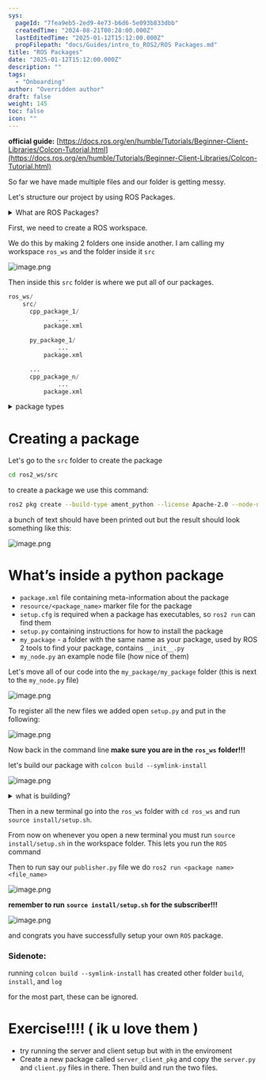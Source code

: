 ```yaml
---
sys:
  pageId: "7fea9eb5-2ed9-4e73-b6d6-5e093b833dbb"
  createdTime: "2024-08-21T00:28:00.000Z"
  lastEditedTime: "2025-01-12T15:12:00.000Z"
  propFilepath: "docs/Guides/intro_to_ROS2/ROS Packages.md"
title: "ROS Packages"
date: "2025-01-12T15:12:00.000Z"
description: ""
tags:
  - "Onboarding"
author: "Overridden author"
draft: false
weight: 145
toc: false
icon: ""
---
```


**official guide:** [https://docs.ros.org/en/humble/Tutorials/Beginner-Client-Libraries/Colcon-Tutorial.html](https://docs.ros.org/en/humble/Tutorials/Beginner-Client-Libraries/Colcon-Tutorial.html)

So far we have made multiple files and our folder is getting messy.

Let's structure our project by using ROS Packages.

<details>

<summary>What are ROS Packages?</summary>

ROS Packages are, as the name implies, packages of code that are highly sharable between ROS developers.

They consist of a folder, `package.xml` file, and source code

```python
      cpp_package_1/
		      ... imagine much code files here ..
          package.xml
```

</details>

First, we need to create a ROS workspace.

We do this by making 2 folders one inside another. I am calling my workspace `ros_ws` and the folder inside it `src`

![image.png](https://prod-files-secure.s3.us-west-2.amazonaws.com/d518164a-d88e-44d1-a4ee-3adb3bd8bce0/70706947-fd18-4537-a67b-e12946812d31/image.png?X-Amz-Algorithm=AWS4-HMAC-SHA256&X-Amz-Content-Sha256=UNSIGNED-PAYLOAD&X-Amz-Credential=ASIAZI2LB466YPPNQFLN%2F20250508%2Fus-west-2%2Fs3%2Faws4_request&X-Amz-Date=20250508T170809Z&X-Amz-Expires=3600&X-Amz-Security-Token=IQoJb3JpZ2luX2VjENH%2F%2F%2F%2F%2F%2F%2F%2F%2F%2FwEaCXVzLXdlc3QtMiJHMEUCIQDUQk10IWZMk%2BfAVzACEh7v2CS0nZrN2VJZN%2FKgR1kAxwIgLnH6xte4nQfRbODrd8%2Bu8Kg564IvEprpU2%2FXVycCX6Mq%2FwMIeRAAGgw2Mzc0MjMxODM4MDUiDFTeM6i2CAyEGBz%2FkCrcA6dJWfhYVNs0dS6nfCgDT8NEpmDJURsWZi5PiqnDQML0Svm1CORZEFQj%2FShelB6Fnr%2BXLxZAqR2b%2FV68O500Uz7O7%2BOobDeGox64Rtn9vcG0Q2HwMqKizuqok%2BDI9W1avPSHg4%2BeQmgGn9iB6PqyOvkPqT9X84iVaeoreGRWjHzvqP8efZm%2BSctN%2FRQ%2BnX1ASk2m11D1vz7dcaR4aAhI3wLh9cFmLIEnJqnfcyh%2BkQWcUW2aEyCBG55h50xcS5Ejuctrwu%2BczCUWlPxb40Suq4TIGKn32LoDNfCdzqMf%2F1MAboSlbUlM%2BLJDgjTizrg%2BQJ2CkMkxJ6ZpXsxue2svntFNNEseL%2BiGGHYEwLDM9gWyW8%2BaXn4VpqKQytXzNTK9lqaAa9BX7mkIPITpktlG%2FEnAIq07pLjkx0OymMPfC1UGkNIM9caiRAWKaCWZLSRCwF6z9GxXJZQSdZhqezt3CZ7eBexwUxLINcQ7JSz0%2FO9zNSnjXGCGprSMGwi0Jxa0lnXjQzLICQwDsocq%2FCXfFD7gHFQwruJkQwpal3ki0pC6LpyJEC%2B0n2kxIACetezjQ6WKQjLWSQnLADABP2XljYi9dIS%2FTkkmjY0O7acyUwneOmzgvod8lQba3YMaMO6z88AGOqUBoPeVj7mqOgo8Wt4WGF5FRtxFhsIVT%2Bc8%2Fi9hWuAB8W0CiBaBzWymxYy%2Fg5oqzx3R5NY4IFN4tc6z1vLu0nbusRfGc0vEivzJf3gBsFpWwd6JOYQ7cZNtAB0k4ni9PTmP6XHapH12NdSAxAChKp5i7n5d4HrGs8Fm6e8V1Yhtg9sx8xWKHVJ5lW388Nq%2Fem3TYa0RXZxEwqSx8uVlXyDJHuEqC%2BFd&X-Amz-Signature=da49e1009310038b61e67f37de094befaad93ccacfe746533827dc773dd93869&X-Amz-SignedHeaders=host&x-id=GetObject)

Then inside this `src` folder is where we put all of our packages.

```python
ros_ws/
    src/
      cpp_package_1/
		      ...
          package.xml

      py_package_1/
		      ...
          package.xml

      ...
      cpp_package_n/
		      ...
          package.xml

```

<details>

<summary>package types</summary>

packages can be either `C++` or python.

the intern file structure is different for each but for this guide we will stick to creating python packages

</details>

# Creating a package

Let's go to the `src` folder to create the package

```bash
cd ros2_ws/src
```

to create a package we use this command:

```bash
ros2 pkg create --build-type ament_python --license Apache-2.0 --node-name my_node my_package
```

a bunch of text should have been printed out but the result should look something like this:

![image.png](https://prod-files-secure.s3.us-west-2.amazonaws.com/d518164a-d88e-44d1-a4ee-3adb3bd8bce0/e6cf1e3f-8512-4a3e-b131-079f800bf3e8/image.png?X-Amz-Algorithm=AWS4-HMAC-SHA256&X-Amz-Content-Sha256=UNSIGNED-PAYLOAD&X-Amz-Credential=ASIAZI2LB466YPPNQFLN%2F20250508%2Fus-west-2%2Fs3%2Faws4_request&X-Amz-Date=20250508T170809Z&X-Amz-Expires=3600&X-Amz-Security-Token=IQoJb3JpZ2luX2VjENH%2F%2F%2F%2F%2F%2F%2F%2F%2F%2FwEaCXVzLXdlc3QtMiJHMEUCIQDUQk10IWZMk%2BfAVzACEh7v2CS0nZrN2VJZN%2FKgR1kAxwIgLnH6xte4nQfRbODrd8%2Bu8Kg564IvEprpU2%2FXVycCX6Mq%2FwMIeRAAGgw2Mzc0MjMxODM4MDUiDFTeM6i2CAyEGBz%2FkCrcA6dJWfhYVNs0dS6nfCgDT8NEpmDJURsWZi5PiqnDQML0Svm1CORZEFQj%2FShelB6Fnr%2BXLxZAqR2b%2FV68O500Uz7O7%2BOobDeGox64Rtn9vcG0Q2HwMqKizuqok%2BDI9W1avPSHg4%2BeQmgGn9iB6PqyOvkPqT9X84iVaeoreGRWjHzvqP8efZm%2BSctN%2FRQ%2BnX1ASk2m11D1vz7dcaR4aAhI3wLh9cFmLIEnJqnfcyh%2BkQWcUW2aEyCBG55h50xcS5Ejuctrwu%2BczCUWlPxb40Suq4TIGKn32LoDNfCdzqMf%2F1MAboSlbUlM%2BLJDgjTizrg%2BQJ2CkMkxJ6ZpXsxue2svntFNNEseL%2BiGGHYEwLDM9gWyW8%2BaXn4VpqKQytXzNTK9lqaAa9BX7mkIPITpktlG%2FEnAIq07pLjkx0OymMPfC1UGkNIM9caiRAWKaCWZLSRCwF6z9GxXJZQSdZhqezt3CZ7eBexwUxLINcQ7JSz0%2FO9zNSnjXGCGprSMGwi0Jxa0lnXjQzLICQwDsocq%2FCXfFD7gHFQwruJkQwpal3ki0pC6LpyJEC%2B0n2kxIACetezjQ6WKQjLWSQnLADABP2XljYi9dIS%2FTkkmjY0O7acyUwneOmzgvod8lQba3YMaMO6z88AGOqUBoPeVj7mqOgo8Wt4WGF5FRtxFhsIVT%2Bc8%2Fi9hWuAB8W0CiBaBzWymxYy%2Fg5oqzx3R5NY4IFN4tc6z1vLu0nbusRfGc0vEivzJf3gBsFpWwd6JOYQ7cZNtAB0k4ni9PTmP6XHapH12NdSAxAChKp5i7n5d4HrGs8Fm6e8V1Yhtg9sx8xWKHVJ5lW388Nq%2Fem3TYa0RXZxEwqSx8uVlXyDJHuEqC%2BFd&X-Amz-Signature=62de4e67916195a27ad38e47564bdd1081b77281c31733a54353d235bc5ec8a7&X-Amz-SignedHeaders=host&x-id=GetObject)

# What’s inside a python package

- `package.xml` file containing meta-information about the package
- `resource/<package_name>` marker file for the package
- `setup.cfg` is required when a package has executables, so `ros2 run` can find them
- `setup.py` containing instructions for how to install the package
- `my_package` - a folder with the same name as your package, used by ROS 2 tools to find your package, contains `__init__.py`
- `my_node.py` an example node file (how nice of them)

Let's move all of our code into the `my_package/my_package` folder (this is next to the `my_node.py` file)

![image.png](https://prod-files-secure.s3.us-west-2.amazonaws.com/d518164a-d88e-44d1-a4ee-3adb3bd8bce0/9ce58f11-0da9-4d3e-b86d-506a9685d378/image.png?X-Amz-Algorithm=AWS4-HMAC-SHA256&X-Amz-Content-Sha256=UNSIGNED-PAYLOAD&X-Amz-Credential=ASIAZI2LB466YPPNQFLN%2F20250508%2Fus-west-2%2Fs3%2Faws4_request&X-Amz-Date=20250508T170809Z&X-Amz-Expires=3600&X-Amz-Security-Token=IQoJb3JpZ2luX2VjENH%2F%2F%2F%2F%2F%2F%2F%2F%2F%2FwEaCXVzLXdlc3QtMiJHMEUCIQDUQk10IWZMk%2BfAVzACEh7v2CS0nZrN2VJZN%2FKgR1kAxwIgLnH6xte4nQfRbODrd8%2Bu8Kg564IvEprpU2%2FXVycCX6Mq%2FwMIeRAAGgw2Mzc0MjMxODM4MDUiDFTeM6i2CAyEGBz%2FkCrcA6dJWfhYVNs0dS6nfCgDT8NEpmDJURsWZi5PiqnDQML0Svm1CORZEFQj%2FShelB6Fnr%2BXLxZAqR2b%2FV68O500Uz7O7%2BOobDeGox64Rtn9vcG0Q2HwMqKizuqok%2BDI9W1avPSHg4%2BeQmgGn9iB6PqyOvkPqT9X84iVaeoreGRWjHzvqP8efZm%2BSctN%2FRQ%2BnX1ASk2m11D1vz7dcaR4aAhI3wLh9cFmLIEnJqnfcyh%2BkQWcUW2aEyCBG55h50xcS5Ejuctrwu%2BczCUWlPxb40Suq4TIGKn32LoDNfCdzqMf%2F1MAboSlbUlM%2BLJDgjTizrg%2BQJ2CkMkxJ6ZpXsxue2svntFNNEseL%2BiGGHYEwLDM9gWyW8%2BaXn4VpqKQytXzNTK9lqaAa9BX7mkIPITpktlG%2FEnAIq07pLjkx0OymMPfC1UGkNIM9caiRAWKaCWZLSRCwF6z9GxXJZQSdZhqezt3CZ7eBexwUxLINcQ7JSz0%2FO9zNSnjXGCGprSMGwi0Jxa0lnXjQzLICQwDsocq%2FCXfFD7gHFQwruJkQwpal3ki0pC6LpyJEC%2B0n2kxIACetezjQ6WKQjLWSQnLADABP2XljYi9dIS%2FTkkmjY0O7acyUwneOmzgvod8lQba3YMaMO6z88AGOqUBoPeVj7mqOgo8Wt4WGF5FRtxFhsIVT%2Bc8%2Fi9hWuAB8W0CiBaBzWymxYy%2Fg5oqzx3R5NY4IFN4tc6z1vLu0nbusRfGc0vEivzJf3gBsFpWwd6JOYQ7cZNtAB0k4ni9PTmP6XHapH12NdSAxAChKp5i7n5d4HrGs8Fm6e8V1Yhtg9sx8xWKHVJ5lW388Nq%2Fem3TYa0RXZxEwqSx8uVlXyDJHuEqC%2BFd&X-Amz-Signature=2aee03b363495611c80d107eefbc6b040f82de24aead07193c4f4af7818dab1b&X-Amz-SignedHeaders=host&x-id=GetObject)

To register all the new files we added open `setup.py` and put in the following:

![image.png](https://prod-files-secure.s3.us-west-2.amazonaws.com/d518164a-d88e-44d1-a4ee-3adb3bd8bce0/1cd7c262-4cae-4496-9d75-c178537d24a2/image.png?X-Amz-Algorithm=AWS4-HMAC-SHA256&X-Amz-Content-Sha256=UNSIGNED-PAYLOAD&X-Amz-Credential=ASIAZI2LB466YPPNQFLN%2F20250508%2Fus-west-2%2Fs3%2Faws4_request&X-Amz-Date=20250508T170809Z&X-Amz-Expires=3600&X-Amz-Security-Token=IQoJb3JpZ2luX2VjENH%2F%2F%2F%2F%2F%2F%2F%2F%2F%2FwEaCXVzLXdlc3QtMiJHMEUCIQDUQk10IWZMk%2BfAVzACEh7v2CS0nZrN2VJZN%2FKgR1kAxwIgLnH6xte4nQfRbODrd8%2Bu8Kg564IvEprpU2%2FXVycCX6Mq%2FwMIeRAAGgw2Mzc0MjMxODM4MDUiDFTeM6i2CAyEGBz%2FkCrcA6dJWfhYVNs0dS6nfCgDT8NEpmDJURsWZi5PiqnDQML0Svm1CORZEFQj%2FShelB6Fnr%2BXLxZAqR2b%2FV68O500Uz7O7%2BOobDeGox64Rtn9vcG0Q2HwMqKizuqok%2BDI9W1avPSHg4%2BeQmgGn9iB6PqyOvkPqT9X84iVaeoreGRWjHzvqP8efZm%2BSctN%2FRQ%2BnX1ASk2m11D1vz7dcaR4aAhI3wLh9cFmLIEnJqnfcyh%2BkQWcUW2aEyCBG55h50xcS5Ejuctrwu%2BczCUWlPxb40Suq4TIGKn32LoDNfCdzqMf%2F1MAboSlbUlM%2BLJDgjTizrg%2BQJ2CkMkxJ6ZpXsxue2svntFNNEseL%2BiGGHYEwLDM9gWyW8%2BaXn4VpqKQytXzNTK9lqaAa9BX7mkIPITpktlG%2FEnAIq07pLjkx0OymMPfC1UGkNIM9caiRAWKaCWZLSRCwF6z9GxXJZQSdZhqezt3CZ7eBexwUxLINcQ7JSz0%2FO9zNSnjXGCGprSMGwi0Jxa0lnXjQzLICQwDsocq%2FCXfFD7gHFQwruJkQwpal3ki0pC6LpyJEC%2B0n2kxIACetezjQ6WKQjLWSQnLADABP2XljYi9dIS%2FTkkmjY0O7acyUwneOmzgvod8lQba3YMaMO6z88AGOqUBoPeVj7mqOgo8Wt4WGF5FRtxFhsIVT%2Bc8%2Fi9hWuAB8W0CiBaBzWymxYy%2Fg5oqzx3R5NY4IFN4tc6z1vLu0nbusRfGc0vEivzJf3gBsFpWwd6JOYQ7cZNtAB0k4ni9PTmP6XHapH12NdSAxAChKp5i7n5d4HrGs8Fm6e8V1Yhtg9sx8xWKHVJ5lW388Nq%2Fem3TYa0RXZxEwqSx8uVlXyDJHuEqC%2BFd&X-Amz-Signature=8d3cc1ff05d17fdefb124e319e301030bfe1d133a1a61a5a1007f1bd2054f6ee&X-Amz-SignedHeaders=host&x-id=GetObject)

Now back in the command line **make sure you are in the** **`ros_ws`** **folder!!!**

let's build our package with `colcon build --symlink-install`

![image.png](https://prod-files-secure.s3.us-west-2.amazonaws.com/d518164a-d88e-44d1-a4ee-3adb3bd8bce0/2f2a0d27-b173-48fd-b189-5f5c0ce65619/image.png?X-Amz-Algorithm=AWS4-HMAC-SHA256&X-Amz-Content-Sha256=UNSIGNED-PAYLOAD&X-Amz-Credential=ASIAZI2LB466YPPNQFLN%2F20250508%2Fus-west-2%2Fs3%2Faws4_request&X-Amz-Date=20250508T170809Z&X-Amz-Expires=3600&X-Amz-Security-Token=IQoJb3JpZ2luX2VjENH%2F%2F%2F%2F%2F%2F%2F%2F%2F%2FwEaCXVzLXdlc3QtMiJHMEUCIQDUQk10IWZMk%2BfAVzACEh7v2CS0nZrN2VJZN%2FKgR1kAxwIgLnH6xte4nQfRbODrd8%2Bu8Kg564IvEprpU2%2FXVycCX6Mq%2FwMIeRAAGgw2Mzc0MjMxODM4MDUiDFTeM6i2CAyEGBz%2FkCrcA6dJWfhYVNs0dS6nfCgDT8NEpmDJURsWZi5PiqnDQML0Svm1CORZEFQj%2FShelB6Fnr%2BXLxZAqR2b%2FV68O500Uz7O7%2BOobDeGox64Rtn9vcG0Q2HwMqKizuqok%2BDI9W1avPSHg4%2BeQmgGn9iB6PqyOvkPqT9X84iVaeoreGRWjHzvqP8efZm%2BSctN%2FRQ%2BnX1ASk2m11D1vz7dcaR4aAhI3wLh9cFmLIEnJqnfcyh%2BkQWcUW2aEyCBG55h50xcS5Ejuctrwu%2BczCUWlPxb40Suq4TIGKn32LoDNfCdzqMf%2F1MAboSlbUlM%2BLJDgjTizrg%2BQJ2CkMkxJ6ZpXsxue2svntFNNEseL%2BiGGHYEwLDM9gWyW8%2BaXn4VpqKQytXzNTK9lqaAa9BX7mkIPITpktlG%2FEnAIq07pLjkx0OymMPfC1UGkNIM9caiRAWKaCWZLSRCwF6z9GxXJZQSdZhqezt3CZ7eBexwUxLINcQ7JSz0%2FO9zNSnjXGCGprSMGwi0Jxa0lnXjQzLICQwDsocq%2FCXfFD7gHFQwruJkQwpal3ki0pC6LpyJEC%2B0n2kxIACetezjQ6WKQjLWSQnLADABP2XljYi9dIS%2FTkkmjY0O7acyUwneOmzgvod8lQba3YMaMO6z88AGOqUBoPeVj7mqOgo8Wt4WGF5FRtxFhsIVT%2Bc8%2Fi9hWuAB8W0CiBaBzWymxYy%2Fg5oqzx3R5NY4IFN4tc6z1vLu0nbusRfGc0vEivzJf3gBsFpWwd6JOYQ7cZNtAB0k4ni9PTmP6XHapH12NdSAxAChKp5i7n5d4HrGs8Fm6e8V1Yhtg9sx8xWKHVJ5lW388Nq%2Fem3TYa0RXZxEwqSx8uVlXyDJHuEqC%2BFd&X-Amz-Signature=17e545efb97d8d7d350dbd2aa9b2f9b15c785c51cf492111fa74447ebbda170d&X-Amz-SignedHeaders=host&x-id=GetObject)

<details>

<summary>what is building?</summary>

if you are a CS major at Rose-Hulman you will learn the answer to this in CSSE132

but TLDR; is it combines all the code files into one program that can be run easily 

</details>

Then in a new terminal go into the `ros_ws` folder with `cd ros_ws` and run `source install/setup.sh`. 

From now on whenever you open a new terminal you must run `source install/setup.sh` in the workspace folder. This lets you run the `ROS` command

Then to run say our `publisher.py` file we do `ros2 run <package name> <file_name>`

![image.png](https://prod-files-secure.s3.us-west-2.amazonaws.com/d518164a-d88e-44d1-a4ee-3adb3bd8bce0/4f4b1219-3a44-4632-aa0a-ce3471699f59/image.png?X-Amz-Algorithm=AWS4-HMAC-SHA256&X-Amz-Content-Sha256=UNSIGNED-PAYLOAD&X-Amz-Credential=ASIAZI2LB466YPPNQFLN%2F20250508%2Fus-west-2%2Fs3%2Faws4_request&X-Amz-Date=20250508T170809Z&X-Amz-Expires=3600&X-Amz-Security-Token=IQoJb3JpZ2luX2VjENH%2F%2F%2F%2F%2F%2F%2F%2F%2F%2FwEaCXVzLXdlc3QtMiJHMEUCIQDUQk10IWZMk%2BfAVzACEh7v2CS0nZrN2VJZN%2FKgR1kAxwIgLnH6xte4nQfRbODrd8%2Bu8Kg564IvEprpU2%2FXVycCX6Mq%2FwMIeRAAGgw2Mzc0MjMxODM4MDUiDFTeM6i2CAyEGBz%2FkCrcA6dJWfhYVNs0dS6nfCgDT8NEpmDJURsWZi5PiqnDQML0Svm1CORZEFQj%2FShelB6Fnr%2BXLxZAqR2b%2FV68O500Uz7O7%2BOobDeGox64Rtn9vcG0Q2HwMqKizuqok%2BDI9W1avPSHg4%2BeQmgGn9iB6PqyOvkPqT9X84iVaeoreGRWjHzvqP8efZm%2BSctN%2FRQ%2BnX1ASk2m11D1vz7dcaR4aAhI3wLh9cFmLIEnJqnfcyh%2BkQWcUW2aEyCBG55h50xcS5Ejuctrwu%2BczCUWlPxb40Suq4TIGKn32LoDNfCdzqMf%2F1MAboSlbUlM%2BLJDgjTizrg%2BQJ2CkMkxJ6ZpXsxue2svntFNNEseL%2BiGGHYEwLDM9gWyW8%2BaXn4VpqKQytXzNTK9lqaAa9BX7mkIPITpktlG%2FEnAIq07pLjkx0OymMPfC1UGkNIM9caiRAWKaCWZLSRCwF6z9GxXJZQSdZhqezt3CZ7eBexwUxLINcQ7JSz0%2FO9zNSnjXGCGprSMGwi0Jxa0lnXjQzLICQwDsocq%2FCXfFD7gHFQwruJkQwpal3ki0pC6LpyJEC%2B0n2kxIACetezjQ6WKQjLWSQnLADABP2XljYi9dIS%2FTkkmjY0O7acyUwneOmzgvod8lQba3YMaMO6z88AGOqUBoPeVj7mqOgo8Wt4WGF5FRtxFhsIVT%2Bc8%2Fi9hWuAB8W0CiBaBzWymxYy%2Fg5oqzx3R5NY4IFN4tc6z1vLu0nbusRfGc0vEivzJf3gBsFpWwd6JOYQ7cZNtAB0k4ni9PTmP6XHapH12NdSAxAChKp5i7n5d4HrGs8Fm6e8V1Yhtg9sx8xWKHVJ5lW388Nq%2Fem3TYa0RXZxEwqSx8uVlXyDJHuEqC%2BFd&X-Amz-Signature=81ffc70f1676a0e90ef7b84b70ebf860576fb97df90502a775020e1429502ade&X-Amz-SignedHeaders=host&x-id=GetObject)

**remember to run** **`source install/setup.sh`** **for the subscriber!!!**

![image.png](https://prod-files-secure.s3.us-west-2.amazonaws.com/d518164a-d88e-44d1-a4ee-3adb3bd8bce0/02121119-dad4-49ec-8356-c956108b4243/image.png?X-Amz-Algorithm=AWS4-HMAC-SHA256&X-Amz-Content-Sha256=UNSIGNED-PAYLOAD&X-Amz-Credential=ASIAZI2LB466YPPNQFLN%2F20250508%2Fus-west-2%2Fs3%2Faws4_request&X-Amz-Date=20250508T170809Z&X-Amz-Expires=3600&X-Amz-Security-Token=IQoJb3JpZ2luX2VjENH%2F%2F%2F%2F%2F%2F%2F%2F%2F%2FwEaCXVzLXdlc3QtMiJHMEUCIQDUQk10IWZMk%2BfAVzACEh7v2CS0nZrN2VJZN%2FKgR1kAxwIgLnH6xte4nQfRbODrd8%2Bu8Kg564IvEprpU2%2FXVycCX6Mq%2FwMIeRAAGgw2Mzc0MjMxODM4MDUiDFTeM6i2CAyEGBz%2FkCrcA6dJWfhYVNs0dS6nfCgDT8NEpmDJURsWZi5PiqnDQML0Svm1CORZEFQj%2FShelB6Fnr%2BXLxZAqR2b%2FV68O500Uz7O7%2BOobDeGox64Rtn9vcG0Q2HwMqKizuqok%2BDI9W1avPSHg4%2BeQmgGn9iB6PqyOvkPqT9X84iVaeoreGRWjHzvqP8efZm%2BSctN%2FRQ%2BnX1ASk2m11D1vz7dcaR4aAhI3wLh9cFmLIEnJqnfcyh%2BkQWcUW2aEyCBG55h50xcS5Ejuctrwu%2BczCUWlPxb40Suq4TIGKn32LoDNfCdzqMf%2F1MAboSlbUlM%2BLJDgjTizrg%2BQJ2CkMkxJ6ZpXsxue2svntFNNEseL%2BiGGHYEwLDM9gWyW8%2BaXn4VpqKQytXzNTK9lqaAa9BX7mkIPITpktlG%2FEnAIq07pLjkx0OymMPfC1UGkNIM9caiRAWKaCWZLSRCwF6z9GxXJZQSdZhqezt3CZ7eBexwUxLINcQ7JSz0%2FO9zNSnjXGCGprSMGwi0Jxa0lnXjQzLICQwDsocq%2FCXfFD7gHFQwruJkQwpal3ki0pC6LpyJEC%2B0n2kxIACetezjQ6WKQjLWSQnLADABP2XljYi9dIS%2FTkkmjY0O7acyUwneOmzgvod8lQba3YMaMO6z88AGOqUBoPeVj7mqOgo8Wt4WGF5FRtxFhsIVT%2Bc8%2Fi9hWuAB8W0CiBaBzWymxYy%2Fg5oqzx3R5NY4IFN4tc6z1vLu0nbusRfGc0vEivzJf3gBsFpWwd6JOYQ7cZNtAB0k4ni9PTmP6XHapH12NdSAxAChKp5i7n5d4HrGs8Fm6e8V1Yhtg9sx8xWKHVJ5lW388Nq%2Fem3TYa0RXZxEwqSx8uVlXyDJHuEqC%2BFd&X-Amz-Signature=495ff70b82d019ffcd2105e67804eeda04d2a5536688ce18e33040bd7bdf5e48&X-Amz-SignedHeaders=host&x-id=GetObject)

and congrats you have successfully setup your own `ROS` package.

### Sidenote:

running `colcon build --symlink-install` has created other folder `build`, `install`, and `log`

for the most part, these can be ignored.

# Exercise!!!! ( ik u love them )

- try running the server and client setup but with in the enviroment
- Create a new package called `server_client_pkg` and copy the `server.py` and `client.py` files in there. Then build and run the two files.
